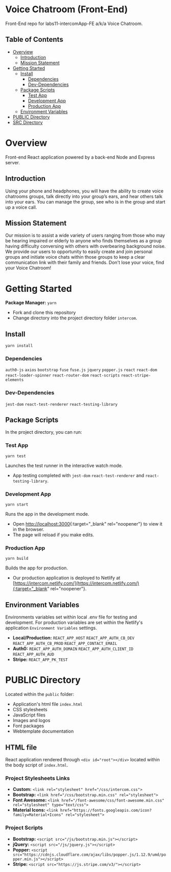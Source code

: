 # Voice Chatroom (Front-End)
Front-End repo for labs11-intercomApp-FE a/k/a Voice Chatroom.

## Table of Contents
-   [Overview](#overview)
    -   [Introduction](#introduction)
    -   [Mission Statement](#mission-statement)
-   [Getting Started](#getting-started)
    -   [Install](#install)
        -   [Dependencies](#dependencies)
        -   [Dev-Dependencies](#dev-dependencies)
    -   [Package Scripts](#package-scripts)
        -   [Test App](#test-app)
        -   [Development App](#development-app)
        -   [Production App](#production-app)
    -   [Environment Variables](#environment-variables)
-   [PUBLIC Directory](#public-directory)
-   [SRC Directory](#src-directory)


# Overview
Front-end React application powered by a back-end Node and Express server.

## Introduction
Using your phone and headphones, you will have the ability to create voice chatrooms groups, talk directly into your group’s ears, and hear others talk into your ears. You can manage the group, see who is in the group and start up a voice call.

## Mission Statement
Our mission is to assist a wide variety of users ranging from those who may be hearing impaired or elderly to anyone who finds themselves as a group having difficulty conversing with others with overbearing background noise. We provide our users to opportunity to easily create and join personal groups and initiate voice chats within those groups to keep a clear communication link with their family and friends. Don't lose your voice, find your Voice Chatroom!

# Getting Started
**Package Manager:** `yarn`
- Fork and clone this repository
- Change directory into the project directory folder `intercom`.

## Install
`yarn install`

### Dependencies 
`auth0-js` `axios` `bootstrap` `fuse` `fuse.js` `jquery` `popper.js` `react` `react-dom` `react-loader-spinner` `react-router-dom` `react-scripts` `react-stripe-elements`
### Dev-Dependencies 
`jest-dom` `react-test-renderer` `react-testing-library`

## Package Scripts
In the project directory, you can run:

### Test App
```yarn test```  
  
Launches the test runner in the interactive watch mode. 
- App testing completed with `jest-dom` `react-test-renderer` and `react-testing-library`.

### Development App
```yarn start```  
  
Runs the app in the development mode.
- Open [http://localhost:3000](http://localhost:3000){:target="_blank" rel="noopener"} to view it in the browser.
- The page will reload if you make edits.

### Production App
```yarn build```  
  
Builds the app for production.
- Our production application is deployed to Netlify at [https://intercom.netlify.com/](https://intercom.netlify.com/){:target="_blank" rel="noopener"}.

## Environment Variables
Environments variables set within local .env file for testing and development. For production variables are set within the Netlify's application `Environment Variables` settings.
- **Local/Production:** `REACT_APP_HOST` `REACT_APP_AUTH_CB_DEV` `REACT_APP_AUTH_CB_PROD` `REACT_APP_CONTACT_EMAIL`
- **Auth0:** `REACT_APP_AUTH_DOMAIN` `REACT_APP_AUTH_CLIENT_ID` `REACT_APP_AUTH_AUD`
- **Stripe:** `REACT_APP_PK_TEST`

# PUBLIC Directory
Located within the `public` folder:
- Application's html file `index.html`
- CSS stylesheets
- JavaScript files
- Images and logos
- Font packages
- Webtemplate documentation

## HTML file
React application rendered through `<div id="root"></div>` located within the body script of `index.html`.

### Project Stylesheets Links
- **Custom:** `<link rel="stylesheet" href="/css/intercom.css">`
- **Bootstrap:** `<link href="/css/bootstrap.min.css" rel="stylesheet">`
- **Font Awesome:** `<link href="/font-awesome/css/font-awesome.min.css" rel="stylesheet" type="text/css">`
- **Material Icons:** `<link href="https://fonts.googleapis.com/icon?family=Material+Icons" rel="stylesheet">`

### Project Scripts
- **Bootstrap:** `<script src="/js/bootstrap.min.js"></script>`
- **jQuery:** `<script src="/js/jquery.js"></script>`
- **Popper:** `<script src="https://cdnjs.cloudflare.com/ajax/libs/popper.js/1.12.9/umd/popper.min.js"></script>`
- **Stripe:** `<script src="https://js.stripe.com/v3/"></script>`